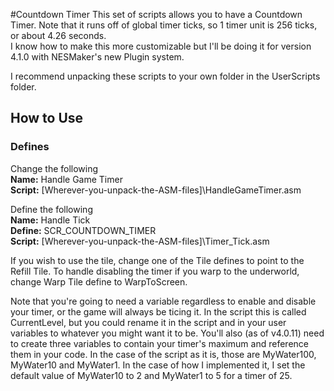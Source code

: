 #Countdown Timer
This set of scripts allows you to have a Countdown Timer. Note that it runs off of global timer ticks, so 1 timer unit is 256 ticks, or about 4.26 seconds.  
I know how to make this more customizable but I'll be doing it for version 4.1.0 with NESMaker's new Plugin system.

I recommend unpacking these scripts to your own folder in the UserScripts folder.

## How to Use
### Defines
Change the following  
**Name:** Handle Game Timer  
**Script:** [Wherever-you-unpack-the-ASM-files]\HandleGameTimer.asm

Define the following  
**Name:** Handle Tick  
**Define:** SCR_COUNTDOWN_TIMER  
**Script:** [Wherever-you-unpack-the-ASM-files]\Timer_Tick.asm

If you wish to use the tile, change one of the Tile defines to point to the Refill Tile.
To handle disabling the timer if you warp to the underworld, change Warp Tile define to WarpToScreen.

Note that you're going to need a variable regardless to enable and disable your timer, or the game will
always be ticing it. In the script this is called CurrentLevel, but you could rename it in the script and in your user variables to whatever you might want it to be.
You'll also (as of v4.0.11) need to create three variables to contain your timer's maximum and reference them in your code. In the case of the script as it is, those are MyWater100, MyWater10 and MyWater1. In the case of how I implemented it, I set the default value of MyWater10 to 2 and MyWater1 to 5 for a timer of 25.
